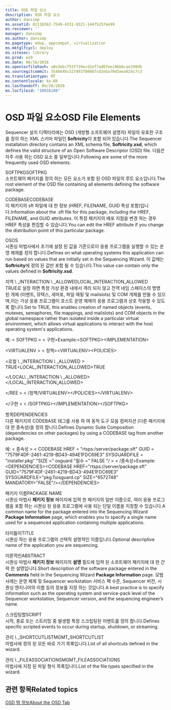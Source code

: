 ```yaml
---
title: OSD 파일 요소
description: OSD 파일 요소
author: dansimp
ms.assetid: 8211b562-7549-4331-8321-144f52574e99
ms.reviewer: ''
manager: dansimp
ms.author: dansimp
ms.pagetype: mdop, appcompat, virtualization
ms.mktglfcycl: deploy
ms.sitesec: library
ms.prod: w10
ms.date: 06/16/2016
ms.openlocfilehash: a8e3ebcf53ff39ecd2ef7ad0feec0bbbcae199db
ms.sourcegitcommit: 354664bc527d93f80687cd2eba70d1eea024c7c3
ms.translationtype: MT
ms.contentlocale: ko-KR
ms.lasthandoff: 06/26/2020
ms.locfileid: "10816108"
---
```

# <span data-ttu-id="2ad1e-103">OSD 파일 요소</span><span class="sxs-lookup"><span data-stu-id="2ad1e-103">OSD File Elements</span></span>


<span data-ttu-id="2ad1e-104">Sequencer 설치 디렉터리에는 OSD (개방형 소프트웨어 설명자) 파일의 유효한 구조를 정의 하는 XML 스키마 파일인 **Softricity**이 포함 되어 있습니다.</span><span class="sxs-lookup"><span data-stu-id="2ad1e-104">The Sequencer installation directory contains an XML schema file, **Softricity.xsd**, which defines the valid structure of an Open Software Descriptor (OSD) file.</span></span> <span data-ttu-id="2ad1e-105">다음은 자주 사용 하는 OSD 요소 중 일부입니다.</span><span class="sxs-lookup"><span data-stu-id="2ad1e-105">Following are some of the more frequently used OSD elements.</span></span>

<a href="" id="softpkg"></a><span data-ttu-id="2ad1e-106">SOFTPKG</span><span class="sxs-lookup"><span data-stu-id="2ad1e-106">SOFTPKG</span></span>  
<span data-ttu-id="2ad1e-107">소프트웨어 패키지를 정의 하는 모든 요소가 포함 된 OSD 파일의 루트 요소입니다.</span><span class="sxs-lookup"><span data-stu-id="2ad1e-107">The root element of the OSD file containing all elements defining the software package.</span></span>

<a href="" id="codebase"></a><span data-ttu-id="2ad1e-108">CODEBASE</span><span class="sxs-lookup"><span data-stu-id="2ad1e-108">CODEBASE</span></span>  
<span data-ttu-id="2ad1e-109">이 패키지의 sft 파일에 대 한 정보 (HREF, FILENAME, GUID 특성 포함)입니다.</span><span class="sxs-lookup"><span data-stu-id="2ad1e-109">Information about the .sft file for this package, including the HREF, FILENAME, and GUID attributes.</span></span> <span data-ttu-id="2ad1e-110">이 특정 패키지의 배포 지점을 변경 하는 경우 HREF 특성을 편집할 수 있습니다.</span><span class="sxs-lookup"><span data-stu-id="2ad1e-110">You can edit the HREF attribute if you change the distribution point of this particular package.</span></span>

<a href="" id="os"></a><span data-ttu-id="2ad1e-111">OS</span><span class="sxs-lookup"><span data-stu-id="2ad1e-111">OS</span></span>  
<span data-ttu-id="2ad1e-112">시퀀싱 마법사에서 초기에 설정 된 값을 기준으로이 응용 프로그램을 실행할 수 있는 운영 체제를 정의 합니다.</span><span class="sxs-lookup"><span data-stu-id="2ad1e-112">Defines on what operating systems this application can run based on values that are initially set in the Sequencing Wizard.</span></span> <span data-ttu-id="2ad1e-113">이 값에는 **Softricity**에 정의 된 값만 포함 될 수 있습니다.</span><span class="sxs-lookup"><span data-stu-id="2ad1e-113">This value can contain only the values defined in **Softricity.xsd**.</span></span>

<a href="" id="local-interaction-allowed"></a><span data-ttu-id="2ad1e-114">지역 \ _INTERACTION \ _ALLOWED</span><span class="sxs-lookup"><span data-stu-id="2ad1e-114">LOCAL\_INTERACTION\_ALLOWED</span></span>  
<span data-ttu-id="2ad1e-115">TRUE로 설정 하면 특정 가상 환경 내에서 격리 되지 않고 전역 네임 스페이스의 명명 된 개체 (이벤트, 뮤텍스, 세마포, 파일 매핑 및 mailslots) 및 COM 개체를 만들 수 있으며,이는 가상 응용 프로그램이 호스트 운영 체제의 응용 프로그램과 상호 작용할 수 있도록 합니다.</span><span class="sxs-lookup"><span data-stu-id="2ad1e-115">Set to TRUE, this enables creation of named objects (events, mutexes, semaphores, file mappings, and mailslots) and COM objects in the global namespace rather than isolated inside a particular virtual environment, which allows virtual applications to interact with the host operating system's applications.</span></span>

<span data-ttu-id="2ad1e-116">예: &lt; SOFTPKG &gt; &lt; 구현&gt;</span><span class="sxs-lookup"><span data-stu-id="2ad1e-116">Example:&lt;SOFTPKG&gt;&lt;IMPLEMENTATION&gt;</span></span>

<span data-ttu-id="2ad1e-117">&lt;VIRTUALENV &gt; &lt; 정책&gt;</span><span class="sxs-lookup"><span data-stu-id="2ad1e-117">&lt;VIRTUALENV&gt;&lt;POLICIES&gt;</span></span>

<span data-ttu-id="2ad1e-118">&lt;로컬 \ _INTERACTION \ _ALLOWED &gt; TRUE</span><span class="sxs-lookup"><span data-stu-id="2ad1e-118">&lt;LOCAL\_INTERACTION\_ALLOWED&gt;TRUE</span></span>

<span data-ttu-id="2ad1e-119">&lt;/LOCAL\ _INTERACTION \ _ALLOWED&gt;</span><span class="sxs-lookup"><span data-stu-id="2ad1e-119">&lt;/LOCAL\_INTERACTION\_ALLOWED&gt;</span></span>

<span data-ttu-id="2ad1e-120">&lt;/REE &gt; &lt; /정책/VIRTUALENV&gt;</span><span class="sxs-lookup"><span data-stu-id="2ad1e-120">&lt;/POLICIES&gt;&lt;/VIRTUALENV&gt;</span></span>

<span data-ttu-id="2ad1e-121">&lt;/구현 &gt; &lt; /SOFTPKG&gt;</span><span class="sxs-lookup"><span data-stu-id="2ad1e-121">&lt;/IMPLEMENTATION&gt;&lt;/SOFTPKG&gt;</span></span>

<a href="" id="dependencies"></a><span data-ttu-id="2ad1e-122">항목</span><span class="sxs-lookup"><span data-stu-id="2ad1e-122">DEPENDENCIES</span></span>  
<span data-ttu-id="2ad1e-123">다른 패키지의 CODEBASE 태그를 사용 하 여 동적 도구 모음 컴퍼지션 (다른 패키지에 대 한 종속성)을 정의 합니다.</span><span class="sxs-lookup"><span data-stu-id="2ad1e-123">Defines Dynamic Suite Composition (dependencies on other packages) by using a CODEBASE tag from another package.</span></span>

<span data-ttu-id="2ad1e-124">예: &lt; 종속성 &gt; &lt; CODEBASE HREF = "rtsps:/server/package.sft" GUID = "7579F4DF-2461-4219-BD43-494E1FDC69E3" SYSGUARDFILE = "installer.pkg" "SIZE =" osguard "필수 =" FALSE "/ &gt; &lt; /종속성&gt;</span><span class="sxs-lookup"><span data-stu-id="2ad1e-124">Example:&lt;DEPENDENCIES&gt;&lt;CODEBASE HREF="rtsps://server/package.sft" GUID="7579F4DF-2461-4219-BD43-494E1FDC69E3" SYSGUARDFILE="pkg.1\\osguard.cp" SIZE="6572748" MANDATORY="FALSE"/&gt;&lt;/DEPENDENCIES&gt;</span></span>

<a href="" id="package-name"></a><span data-ttu-id="2ad1e-125">패키지 이름</span><span class="sxs-lookup"><span data-stu-id="2ad1e-125">PACKAGE NAME</span></span>  
<span data-ttu-id="2ad1e-126">시퀀싱 마법사 **패키지 정보** 페이지에 입력 한 패키지의 일반 이름으로, 여러 응용 프로그램을 포함 하는 시퀀싱 된 응용 프로그램에 사용 되는 단일 이름을 지정할 수 있습니다.</span><span class="sxs-lookup"><span data-stu-id="2ad1e-126">A common name for the package entered into the Sequencing Wizard **Package Information** page, which enables you to specify a single name used for a sequenced application containing multiple applications.</span></span>

<a href="" id="title"></a><span data-ttu-id="2ad1e-127">타이틀이</span><span class="sxs-lookup"><span data-stu-id="2ad1e-127">TITLE</span></span>  
<span data-ttu-id="2ad1e-128">시퀀싱 하는 응용 프로그램의 선택적 설명적인 이름입니다.</span><span class="sxs-lookup"><span data-stu-id="2ad1e-128">Optional descriptive name of the application you are sequencing.</span></span>

<a href="" id="abstract"></a><span data-ttu-id="2ad1e-129">이론적인</span><span class="sxs-lookup"><span data-stu-id="2ad1e-129">ABSTRACT</span></span>  
<span data-ttu-id="2ad1e-130">시퀀싱 마법사 **패키지 정보** 페이지의 **설명** 필드에 입력 된 소프트웨어 패키지에 대 한 간략 한 설명입니다.</span><span class="sxs-lookup"><span data-stu-id="2ad1e-130">Short description of the software package entered in the **Comments** field in the Sequencing Wizard **Package Information** page.</span></span> <span data-ttu-id="2ad1e-131">모범 사례는 운영 체제 및 Sequencer workstation 서비스 팩 수준, Sequencer 버전, 시퀀싱 엔지니어의 이름 등의 정보를 지정 하는 것입니다.</span><span class="sxs-lookup"><span data-stu-id="2ad1e-131">A best practice is to specify information such as the operating system and service-pack level of the Sequencer workstation, Sequencer version, and the sequencing engineer’s name.</span></span>

<a href="" id="script"></a><span data-ttu-id="2ad1e-132">스크립팅할</span><span class="sxs-lookup"><span data-stu-id="2ad1e-132">SCRIPT</span></span>  
<span data-ttu-id="2ad1e-133">시작, 종료 또는 스트리밍 중 발생할 특정 스크립팅된 이벤트를 정의 합니다.</span><span class="sxs-lookup"><span data-stu-id="2ad1e-133">Defines specific scripted events to occur during startup, shutdown, or streaming.</span></span>

<a href="" id="mgmt-shortcutlist"></a><span data-ttu-id="2ad1e-134">관리 \ _SHORTCUTLIST</span><span class="sxs-lookup"><span data-stu-id="2ad1e-134">MGMT\_SHORTCUTLIST</span></span>  
<span data-ttu-id="2ad1e-135">마법사에 정의 된 모든 바로 가기 목록입니다.</span><span class="sxs-lookup"><span data-stu-id="2ad1e-135">List of all shortcuts defined in the wizard.</span></span>

<a href="" id="mgmt-fileassociations"></a><span data-ttu-id="2ad1e-136">관리 \ _FILEASSOCIATIONS</span><span class="sxs-lookup"><span data-stu-id="2ad1e-136">MGMT\_FILEASSOCIATIONS</span></span>  
<span data-ttu-id="2ad1e-137">마법사에 지정 된 파일 형식 목록입니다.</span><span class="sxs-lookup"><span data-stu-id="2ad1e-137">List of the file types specified in the wizard.</span></span>

## <span data-ttu-id="2ad1e-138">관련 항목</span><span class="sxs-lookup"><span data-stu-id="2ad1e-138">Related topics</span></span>


[<span data-ttu-id="2ad1e-139">OSD 탭 정보</span><span class="sxs-lookup"><span data-stu-id="2ad1e-139">About the OSD Tab</span></span>](about-the-osd-tab.md)

 

 





